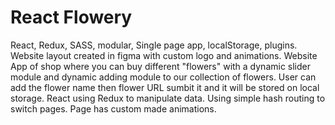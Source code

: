 # React Flowery

React, Redux, SASS, modular, Single page app, localStorage, plugins.
Website layout created in figma with custom logo and animations.
Website App of shop where you can buy different "flowers" with a dynamic slider module and dynamic adding module to our collection of flowers. User can add the flower name then flower URL sumbit it and it will be stored on local storage. React using Redux to manipulate data. Using simple hash routing to switch pages. Page has custom made animations.

